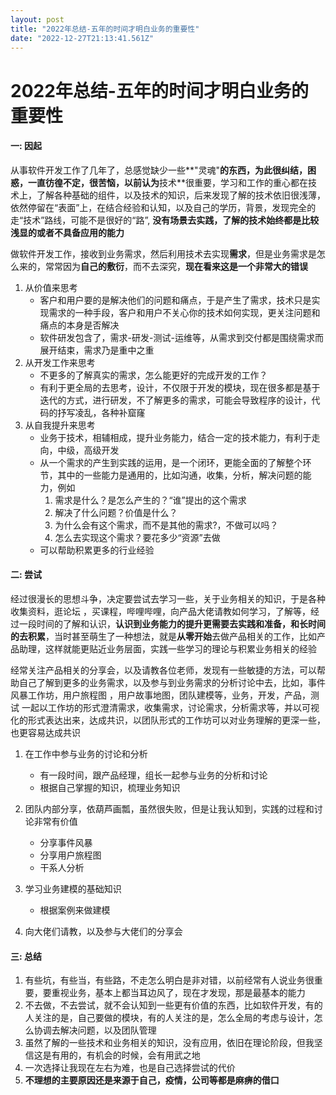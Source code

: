 ```yaml
---
layout: post
title: "2022年总结-五年的时间才明白业务的重要性"
date: "2022-12-27T21:13:41.561Z"
---
```

2022年总结-五年的时间才明白业务的重要性
======================

#### 一: 因起

​ 从事软件开发工作了几年了，总感觉缺少一些**"灵魂"**的东西，为此很纠结，困惑，一直彷徨不定，很苦恼，以前认为**技术**很重要，学习和工作的重心都在技术上，了解各种基础的组件，以及技术的知识，后来发现了解的技术依旧很浅薄，依然停留在“表面”上，在结合经验和认知，以及自己的学历，背景，发现完全的走“技术”路线，可能不是很好的“路”, **没有场景去实践，了解的技术始终都是比较浅显的或者不具备应用的能力**

​ 做软件开发工作，接收到业务需求，然后利用技术去实现**需求**，但是业务需求是怎么来的，常常因为**自己的敷衍**，而不去深究，**现在看来这是一个非常大的错误**

1.  从价值来思考
    *   客户和用户要的是解决他们的问题和痛点，于是产生了需求，技术只是实现需求的一种手段，客户和用户不关心你的技术如何实现，更关注问题和痛点的本身是否解决
    *   软件研发包含了，需求-研发-测试-运维等，从需求到交付都是围绕需求而展开结束，需求乃是重中之重
2.  从开发工作来思考
    *   不更多的了解真实的需求，怎么能更好的完成开发的工作？
    *   有利于更全局的去思考，设计，不仅限于开发的模块，现在很多都是基于迭代的方式，进行研发，不了解更多的需求，可能会导致程序的设计，代码的抒写凌乱，各种补窟窿
3.  从自我提升来思考
    *   业务于技术，相辅相成，提升业务能力，结合一定的技术能力，有利于走向，中级，高级开发
    *   从一个需求的产生到实践的运用，是一个闭环，更能全面的了解整个环节，其中的一些能力是通用的，比如沟通，收集，分析，解决问题的能力，例如
        1.  需求是什么？是怎么产生的？“谁”提出的这个需求
        2.  解决了什么问题？价值是什么？
        3.  为什么会有这个需求，而不是其他的需求?，不做可以吗？
        4.  怎么去实现这个需求？要花多少“资源”去做
    *   可以帮助积累更多的行业经验

#### 二: 尝试

​ 经过很漫长的思想斗争，决定要尝试去学习一些，关于业务相关的知识，于是各种收集资料，逛论坛 ，买课程，哔哩哔哩，向产品大佬请教如何学习，了解等，经过一段时间的了解和认识，**认识到业务能力的提升更需要去实践和准备，和长时间的去积累**，当时甚至萌生了一种想法，就是**从零开始**去做产品相关的工作，比如产品助理，这样就能更贴近业务层面，实践一些学习的理论与积累业务相关的经验

​ 经常关注产品相关的分享会，以及请教各位老师，发现有一些敏捷的方法，可以帮助自己了解到更多的业务需求，以及参与到业务需求的分析讨论中去，比如，事件风暴工作坊，用户旅程图 ，用户故事地图，团队建模等，业务，开发，产品，测试 一起以工作坊的形式澄清需求，收集需求，讨论需求，分析需求等，并以可视化的形式表达出来，达成共识，以团队形式的工作坊可以对业务理解的更深一些，也更容易达成共识

1.  在工作中参与业务的讨论和分析
    
    *   有一段时间，跟产品经理，组长一起参与业务的分析和讨论
    *   根据自己掌握的知识，梳理业务知识
2.  团队内部分享，依葫芦画瓢，虽然很失败，但是让我认知到，实践的过程和讨论非常有价值
    
    *   分享事件风暴
    *   分享用户旅程图
    *   干系人分析
3.  学习业务建模的基础知识
    
    *   根据案例来做建模
4.  向大佬们请教，以及参与大佬们的分享会
    

#### 三: 总结

1.  有些坑，有些当，有些路，不走怎么明白是非对错，以前经常有人说业务很重要，要重视业务，基本上都当耳边风了，现在才发现，那是最基本的能力
2.  不去做，不去尝试，就不会认知到一些更有价值的东西，比如软件开发，有的人关注的是，自己要做的模块，有的人关注的是，怎么全局的考虑与设计，怎么协调去解决问题，以及团队管理
3.  虽然了解的一些技术和业务相关的知识，没有应用，依旧在理论阶段，但我坚信这是有用的，有机会的时候，会有用武之地
4.  一次选择让我现在左右为难，也是自己选择尝试的代价
5.  **不理想的主要原因还是来源于自己，疫情，公司等都是麻痹的借口**